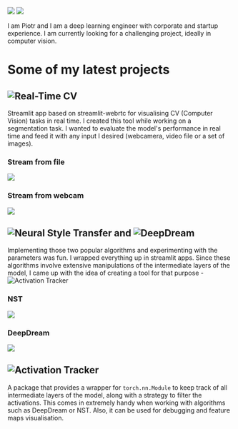 [<img src="https://img.shields.io/badge/linkedin-%230077B5.svg?&style=for-the-badge&logo=linkedin&logoColor=white" />](https://www.linkedin.com/in/piotr-lachert-0b671a150/) [<img src="https://img.shields.io/badge/medium-%2312100E.svg?&style=for-the-badge&logo=medium&logoColor=white" />](https://medium.com/@pmlachert) 



I am Piotr and I am a deep learning engineer with corporate and startup experience. I am currently looking for a challenging project, ideally in computer vision. 




# Some of my latest projects

## ![Real-Time CV](https://github.com/plachert/real_time_cv)
Streamlit app based on streamlit-webrtc for visualising CV (Computer Vision) tasks in real time. I created this tool while working on a segmentation task. I wanted to evaluate the model's performance in real time and feed it with any input I desired (webcamera, video file or a set of images).

### Stream from file
![](https://github.com/plachert/real_time_cv/blob/main/examples/yolov8.gif)

### Stream from webcam
![](https://github.com/plachert/plachert/blob/main/images/real_time_cv_webcam.gif)

## ![Neural Style Transfer](https://github.com/plachert/neural-style-transfer) and ![DeepDream](https://github.com/plachert/deep-dream-visualiser)
Implementing those two popular algorithms and experimenting with the parameters was fun. I wrapped everything up in streamlit apps. Since these algorithms involve extensive manipulations of the intermediate layers of the model, I came up with the idea of creating a tool for that purpose - ![Activation Tracker](https://github.com/plachert/activation_tracker)

### NST
![](https://github.com/plachert/neural-style-transfer/blob/main/examples/nst_short_demo.gif)

### DeepDream
![](https://github.com/plachert/deep-dream-visualiser/blob/main/examples/deep_dream_amplify_short_demo.gif)

## ![Activation Tracker](https://github.com/plachert/activation_tracker)
A package that provides a wrapper for `torch.nn.Module` to keep track of all intermediate layers of the model, along with a strategy to filter the activations. This comes in extremely handy when working with algorithms such as DeepDream or NST. Also, it can be used for debugging and feature maps visualisation.


<!--
**plachert/plachert** is a ✨ _special_ ✨ repository because its `README.md` (this file) appears on your GitHub profile.

Here are some ideas to get you started:

- 🔭 I’m currently working on ...
- 🌱 I’m currently learning ...
- 👯 I’m looking to collaborate on ...
- 🤔 I’m looking for help with ...
- 💬 Ask me about ...
- 📫 How to reach me: ...
- 😄 Pronouns: ...
- ⚡ Fun fact: ...
-->